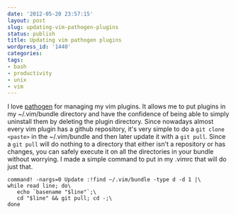 ```yaml
---
date: '2012-05-20 23:57:15'
layout: post
slug: updating-vim-pathogen-plugins
status: publish
title: Updating vim pathogen plugins
wordpress_id: '1440'
categories:
tags:
- bash
- productivity
- unix
- vim
---
```


I love [pathogen](https://github.com/tpope/vim-pathogen) for managing my vim plugins. It allows me to put plugins in my ~/.vim/bundle directory and have the confidence of being able to simply uninstall them by deleting the plugin directory. Since nowadays almost every vim plugin has a github repository, it's very simple to do a `git clone <paste>` in the ~/.vim/bundle and then later update it with a `git pull`. Since a `git pull` will do nothing to a directory that either isn't a repository or has changes, you can safely execute it on all the directories in your bundle without worrying. I made a simple command to put in my .vimrc that will do just that.

```
command! -nargs=0 Update :!find ~/.vim/bundle -type d -d 1 |\
while read line; do\
   echo `basename "$line"`;\
   cd "$line" && git pull; cd -;\
done
```
